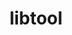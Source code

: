 ---
title: "libtool"
layout: cache
categories: [package, v0.18.1]
meta: {"versions": ["2.4.7"], "compilers": ["gcc@=7.3.1", "gcc@=7.5.0", "gcc@=8.4.0"], "oss": ["amzn2", "ubuntu18.04"], "platforms": ["linux"], "targets": ["aarch64", "graviton2", "x86_64", "x86_64_v3", "x86_64_v4"], "stacks": ["aws-ahug", "aws-ahug-aarch64", "aws-isc", "aws-isc-aarch64", "build_systems", "data-vis-sdk", "e4s", "radiuss", "root", "tutorial"], "num_specs": 6, "num_specs_by_stack": {"aws-isc": 2, "aws-ahug": 2, "root": 6, "aws-isc-aarch64": 2, "aws-ahug-aarch64": 2, "build_systems": 1, "radiuss": 1, "tutorial": 2, "e4s": 1, "data-vis-sdk": 1}}
spec_details: [{"hash": "xr5mzuer6wqv537lvmwdt7rc7je45amy", "compiler": "gcc@=7.3.1", "versions": ["2.4.7"], "os": "amzn2", "platform": "linux", "target": "x86_64_v4", "variants": [], "stacks": ["aws-isc", "aws-ahug", "root"], "size": "-", "tarball": "https://binaries.spack.io/releases/v0.18.1/build_cache/linux-amzn2-x86_64_v4/gcc-7.3.1/libtool-2.4.7/linux-amzn2-x86_64_v4-gcc-7.3.1-libtool-2.4.7-xr5mzuer6wqv537lvmwdt7rc7je45amy.spack"}, {"hash": "6m6or6repaccpx7ucoy4vcp5km74mcu7", "compiler": "gcc@=7.3.1", "versions": ["2.4.7"], "os": "amzn2", "platform": "linux", "target": "graviton2", "variants": [], "stacks": ["aws-isc-aarch64", "aws-ahug-aarch64", "root"], "size": "-", "tarball": "https://binaries.spack.io/releases/v0.18.1/build_cache/linux-amzn2-graviton2/gcc-7.3.1/libtool-2.4.7/linux-amzn2-graviton2-gcc-7.3.1-libtool-2.4.7-6m6or6repaccpx7ucoy4vcp5km74mcu7.spack"}, {"hash": "7fhdrxxizepvvkxrfaaizhzkwx2sjzbt", "compiler": "gcc@=7.5.0", "versions": ["2.4.7"], "os": "ubuntu18.04", "platform": "linux", "target": "x86_64", "variants": [], "stacks": ["build_systems", "radiuss", "tutorial", "e4s", "data-vis-sdk", "root"], "size": "-", "tarball": "https://binaries.spack.io/releases/v0.18.1/build_cache/linux-ubuntu18.04-x86_64/gcc-7.5.0/libtool-2.4.7/linux-ubuntu18.04-x86_64-gcc-7.5.0-libtool-2.4.7-7fhdrxxizepvvkxrfaaizhzkwx2sjzbt.spack"}, {"hash": "rtd7qmwbsycobiptabp2nprvhaedgs7j", "compiler": "gcc@=7.3.1", "versions": ["2.4.7"], "os": "amzn2", "platform": "linux", "target": "aarch64", "variants": [], "stacks": ["aws-isc-aarch64", "aws-ahug-aarch64", "root"], "size": "-", "tarball": "https://binaries.spack.io/releases/v0.18.1/build_cache/linux-amzn2-aarch64/gcc-7.3.1/libtool-2.4.7/linux-amzn2-aarch64-gcc-7.3.1-libtool-2.4.7-rtd7qmwbsycobiptabp2nprvhaedgs7j.spack"}, {"hash": "clql4bgnp75lyka7eelgql6r2b2iqujl", "compiler": "gcc@=7.3.1", "versions": ["2.4.7"], "os": "amzn2", "platform": "linux", "target": "x86_64_v3", "variants": [], "stacks": ["aws-isc", "aws-ahug", "root"], "size": "-", "tarball": "https://binaries.spack.io/releases/v0.18.1/build_cache/linux-amzn2-x86_64_v3/gcc-7.3.1/libtool-2.4.7/linux-amzn2-x86_64_v3-gcc-7.3.1-libtool-2.4.7-clql4bgnp75lyka7eelgql6r2b2iqujl.spack"}, {"hash": "r4hwigwzkxqk4dacip5mubvieq6otnrb", "compiler": "gcc@=8.4.0", "versions": ["2.4.7"], "os": "ubuntu18.04", "platform": "linux", "target": "x86_64", "variants": [], "stacks": ["tutorial", "root"], "size": "-", "tarball": "https://binaries.spack.io/releases/v0.18.1/build_cache/linux-ubuntu18.04-x86_64/gcc-8.4.0/libtool-2.4.7/linux-ubuntu18.04-x86_64-gcc-8.4.0-libtool-2.4.7-r4hwigwzkxqk4dacip5mubvieq6otnrb.spack"}]
---